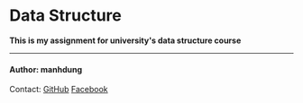# Data Structure
**This is my assignment for university's data structure course**

--------------------------------------------

#### Author: manhdung 
Contact: [GitHub](https://github.com/manhdung20112000)
         [Facebook](https://www.facebook.com/nmd2000)

